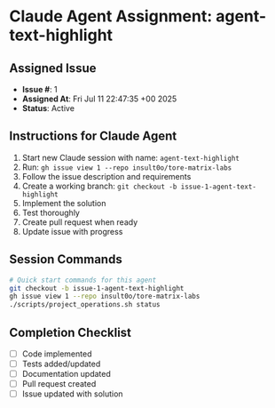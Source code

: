 # Claude Agent Assignment: agent-text-highlight

## Assigned Issue
- **Issue #**: 1
- **Assigned At**: Fri Jul 11 22:47:35 +00 2025
- **Status**: Active

## Instructions for Claude Agent
1. Start new Claude session with name: `agent-text-highlight`
2. Run: `gh issue view 1 --repo insult0o/tore-matrix-labs`
3. Follow the issue description and requirements
4. Create a working branch: `git checkout -b issue-1-agent-text-highlight`
5. Implement the solution
6. Test thoroughly
7. Create pull request when ready
8. Update issue with progress

## Session Commands
```bash
# Quick start commands for this agent
git checkout -b issue-1-agent-text-highlight
gh issue view 1 --repo insult0o/tore-matrix-labs
./scripts/project_operations.sh status
```

## Completion Checklist
- [ ] Code implemented
- [ ] Tests added/updated
- [ ] Documentation updated
- [ ] Pull request created
- [ ] Issue updated with solution
